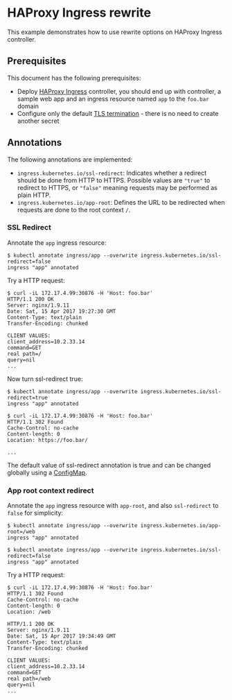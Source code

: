 # HAProxy Ingress rewrite

This example demonstrates how to use rewrite options on HAProxy Ingress controller.

## Prerequisites

This document has the following prerequisites:

* Deploy [HAProxy Ingress](/examples/deployment/haproxy) controller, you should
end up with controller, a sample web app and an ingress resource named `app` to
the `foo.bar` domain
* Configure only the default [TLS termination](/examples/tls-termination/haproxy) -
there is no need to create another secret

## Annotations

The following annotations are implemented:

* `ingress.kubernetes.io/ssl-redirect`: Indicates whether a redirect should be
done from HTTP to HTTPS. Possible values are `"true"` to redirect to HTTPS,
or `"false"` meaning requests may be performed as plain HTTP.
* `ingress.kubernetes.io/app-root`: Defines the URL to be redirected when requests
are done to the root context `/`.

### SSL Redirect

Annotate the `app` ingress resource:

```console
$ kubectl annotate ingress/app --overwrite ingress.kubernetes.io/ssl-redirect=false
ingress "app" annotated
```

Try a HTTP request:

```console
$ curl -iL 172.17.4.99:30876 -H 'Host: foo.bar'
HTTP/1.1 200 OK
Server: nginx/1.9.11
Date: Sat, 15 Apr 2017 19:27:30 GMT
Content-Type: text/plain
Transfer-Encoding: chunked

CLIENT VALUES:
client_address=10.2.33.14
command=GET
real path=/
query=nil
...
```

Now turn ssl-redirect true:

```console
$ kubectl annotate ingress/app --overwrite ingress.kubernetes.io/ssl-redirect=true
ingress "app" annotated

$ curl -iL 172.17.4.99:30876 -H 'Host: foo.bar'
HTTP/1.1 302 Found
Cache-Control: no-cache
Content-length: 0
Location: https://foo.bar/

...
```

The default value of ssl-redirect annotation is true and can be changed globally
using a [ConfigMap](https://github.com/jcmoraisjr/haproxy-ingress#configmap).

### App root context redirect

Annotate the `app` ingress resource with `app-root`, and also `ssl-redirect` to `false` for simplicity:

```console
$ kubectl annotate ingress/app --overwrite ingress.kubernetes.io/app-root=/web
ingress "app" annotated

$ kubectl annotate ingress/app --overwrite ingress.kubernetes.io/ssl-redirect=false
ingress "app" annotated
```

Try a HTTP request:

```console
$ curl -iL 172.17.4.99:30876 -H 'Host: foo.bar'
HTTP/1.1 302 Found
Cache-Control: no-cache
Content-length: 0
Location: /web

HTTP/1.1 200 OK
Server: nginx/1.9.11
Date: Sat, 15 Apr 2017 19:34:49 GMT
Content-Type: text/plain
Transfer-Encoding: chunked

CLIENT VALUES:
client_address=10.2.33.14
command=GET
real path=/web
query=nil
...
```
